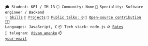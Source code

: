<code>🎓 Student: KPI / IM-13</code>
<code>⚪ Community: None</code>
<code>👷 Speciality: Software engineer / Backend</code><br>
<code>💡 [Skills](SKILLS.md)</code>
<code>🧻 [Projects](PROJECTS.md)</code>
<code>📢 [Public talks: 0](TALKS.md)</code>
<code>👀 [Open-source contribution](CONTRIBUTION.md)</code><br>
<code>🧑‍💻 Languages: JavaScript, C</code>
<code>📦 Tech stack: node.js</code>
<code>🪙 [Rates](RATES.md)</code><br>
<code>💬 telegram: [@ivan_anenko](https://telegram.me/ivan_anenko)</code>
<code>📫 [your-email](mailto:vanya18845@gmail.com)</code>
